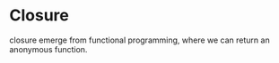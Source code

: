 # Closure

closure emerge from functional programming, where we can return an anonymous function.

## 